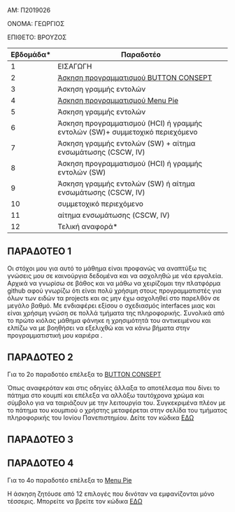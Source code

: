 ΑΜ: Π2019026

ΟΝΟΜΑ: ΓΕΩΡΓΙΟΣ

ΕΠΙΘΕΤΟ: ΒΡΟΥΖΟΣ

| Εβδομάδα* | Παραδοτέο |
| --- | --- |
| 1 | ΕΙΣΑΓΩΓΗ |
| 2 | [Άσκηση προγραμματισμού BUTTON CONSEPT](https://codepen.io/2019026/pen/QWENVLm#dinpanel#dinpanel) |
| 3 | Άσκηση γραμμής εντολών |
| 4 | [Άσκηση προγραμματισμού Menu Pie](https://codepen.io/2019026/pen/LYZmjEd#dipanel#dipanel) |
| 5 | Άσκηση γραμμής εντολών |
| 6 | Άσκηση προγραμματισμού (HCI) ή γραμμής εντολών (SW)+ συμμετοχικό περιεχόμενο |
| 7 | Άσκηση γραμμής εντολών (SW) + αίτημα ενσωμάτωσης (CSCW, IV) |
| 8 | Άσκηση προγραμματισμού (HCI) ή γραμμής εντολών (SW) |
| 9 | Άσκηση γραμμής εντολών (SW) ή αίτημα ενσωμάτωσης (CSCW, IV) |
| 10 | συμμετοχικό περιεχόμενο |
| 11 | αίτημα ενσωμάτωσης (CSCW, IV) |
| 12 | Τελική αναφορά* |

## ΠΑΡΑΔΟΤΕΟ 1
Οι στόχοι μου για αυτό το μάθημα είναι προφανώς να αναπτύξω τις γνώσεις μου σε καινούργια δεδομένα και να ασχοληθώ με νέα εργαλεία. Αρχικά να γνωρίσω σε βάθος και να μάθω να χειρίζομαι την πλατφόρμα github αφού γνωρίζω ότι είναι πολύ χρήσιμη στους προγραμματιστές για όλων των ειδών τα projects και ας μην έχω ασχοληθεί στο παρελθόν σε μεγάλο βαθμό. Με ενδιαφέρει εξίσου ο σχεδιασμός interfaces μιας και είναι χρήσιμη γνώση σε πολλά τμήματα της πληροφορικής. Συνολικά από το πρώτο κιόλας μάθημα φάνηκε η χρησιμότητά του αντικειμένου και ελπίζω να με βοηθήσει να εξελιχθώ και να κάνω βήματα στην προγραμματιστική μου καριέρα . 

## ΠΑΡΑΔΟΤΕΟ 2
Για το 2ο παραδοτέο επέλεξα το [BUTTON CONSEPT](https://pibook.epidro.me/remix/button/#dinpanel)

Όπως αναφερόταν και στις οδηγίες άλλαξα το αποτέλεσμα που δίνει το πάτημα στο κουμπί και επέλεξα να αλλάξω ταυτόχρονα χρώμα και σύμβολο για να ταιριάζουν με την λειτουργία του. Συγκεκριμένα πλέον με το πάτημα του κουμπιού ο χρήστης μεταφέρεται στην σελίδα του τμήματος πληροφορικής του Ιονίου Πανεπιστημίου.
Δείτε τον κώδικα [ΕΔΩ](https://codepen.io/2019026/pen/QWENVLm#dinpanel)

## ΠΑΡΑΔΟΤΕΟ 3


## ΠΑΡΑΔΟΤΕΟ 4
Για το 4ο παραδοτέο επέλεξα το [Menu Pie](https://pibook.epidro.me/remix/menu-pie/#dinpanel)

Η άσκηση ζητόυσε από 12 επιλογές που δινόταν να εμφανίζονται μόνο τέσσερις.
Μπορείτε να βρείτε τον κώδικα [ΕΔΩ](https://codepen.io/2019026/pen/LYZmjEd#dipanel)
